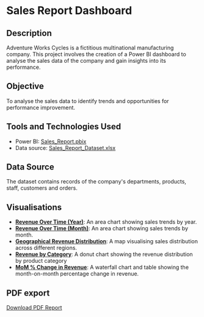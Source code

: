 # Sales Report Dashboard

## Description
Adventure Works Cycles is a fictitious multinational manufacturing company. This project involves the creation of a Power BI dashboard to analyse the sales data of the company and gain insights into its performance. 

## Objective
To analyse the sales data to identify trends and opportunities for performance improvement.

## Tools and Technologies Used
- Power BI: [Sales_Report.pbix](Sales_Report.pbix)
- Data source: [Sales_Report_Dataset.xlsx](Sales_Report_Dataset.xlsx)

## Data Source
The dataset contains records of the company's departments, products, staff, customers and orders.

## Visualisations
- [**Revenue Over Time (Year)**](Screenshots/Revenue_by_Fiscal_Year.png): An area chart showing sales trends by year.
- [**Revenue Over Time (Month)**](Screenshots/Revenue_by_Fiscal_Month.png): An area chart showing sales trends by month.
- [**Geographical Revenue Distribution**](Screenshots/Revenue_by_Country.png): A map visualising sales distribution across different regions.
- [**Revenue by Category**](Screenshots/Revenue_by_Category.png): A donut chart showing the revenue distribution by product category
- [**MoM % Change in Revenue**](Screenshots/MoM_Change.png): A waterfall chart and table showing the month-on-month percentage change in revenue.

## PDF export
[Download PDF Report](Sales_Report.pdf)
